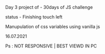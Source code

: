 Day 3 project of - 30days of JS challenge

status - Finishing touch left

Manupulation of css variables using vanilla js

16.07.2021

Ps : NOT RESPONSIVE | BEST VIEWD IN PC

